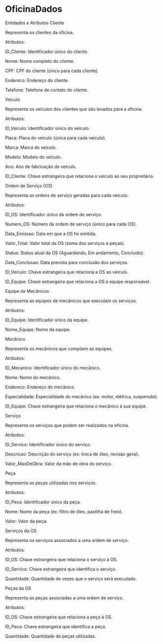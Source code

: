 # OficinaDados

Entidades e Atributos
Cliente

Representa os clientes da oficina.

Atributos:

ID_Cliente: Identificador único do cliente.

Nome: Nome completo do cliente.

CPF: CPF do cliente (único para cada cliente).

Endereco: Endereço do cliente.

Telefone: Telefone de contato do cliente.

Veículo

Representa os veículos dos clientes que são levados para a oficina.

Atributos:

ID_Veiculo: Identificador único do veículo.

Placa: Placa do veículo (única para cada veículo).

Marca: Marca do veículo.

Modelo: Modelo do veículo.

Ano: Ano de fabricação do veículo.

ID_Cliente: Chave estrangeira que relaciona o veículo ao seu proprietário.

Ordem de Serviço (OS)

Representa as ordens de serviço geradas para cada veículo.

Atributos:

ID_OS: Identificador único da ordem de serviço.

Numero_OS: Número da ordem de serviço (único para cada OS).

Data_Emissao: Data em que a OS foi emitida.

Valor_Total: Valor total da OS (soma dos serviços e peças).

Status: Status atual da OS (Aguardando, Em andamento, Concluído).

Data_Conclusao: Data prevista para conclusão dos serviços.

ID_Veiculo: Chave estrangeira que relaciona a OS ao veículo.

ID_Equipe: Chave estrangeira que relaciona a OS à equipe responsável.

Equipe de Mecânicos

Representa as equipes de mecânicos que executam os serviços.

Atributos:

ID_Equipe: Identificador único da equipe.

Nome_Equipe: Nome da equipe.

Mecânico

Representa os mecânicos que compõem as equipes.

Atributos:

ID_Mecanico: Identificador único do mecânico.

Nome: Nome do mecânico.

Endereco: Endereço do mecânico.

Especialidade: Especialidade do mecânico (ex: motor, elétrica, suspensão).

ID_Equipe: Chave estrangeira que relaciona o mecânico à sua equipe.

Serviço

Representa os serviços que podem ser realizados na oficina.

Atributos:

ID_Servico: Identificador único do serviço.

Descricao: Descrição do serviço (ex: troca de óleo, revisão geral).

Valor_MaoDeObra: Valor da mão de obra do serviço.

Peça

Representa as peças utilizadas nos serviços.

Atributos:

ID_Peca: Identificador único da peça.

Nome: Nome da peça (ex: filtro de óleo, pastilha de freio).

Valor: Valor da peça.

Serviços da OS

Representa os serviços associados a uma ordem de serviço.

Atributos:

ID_OS: Chave estrangeira que relaciona o serviço à OS.

ID_Servico: Chave estrangeira que identifica o serviço.

Quantidade: Quantidade de vezes que o serviço será executado.

Peças da OS

Representa as peças associadas a uma ordem de serviço.

Atributos:

ID_OS: Chave estrangeira que relaciona a peça à OS.

ID_Peca: Chave estrangeira que identifica a peça.

Quantidade: Quantidade de peças utilizadas.

